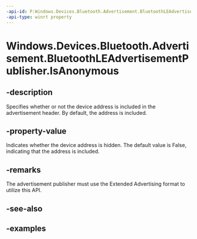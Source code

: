 ```yaml
---
-api-id: P:Windows.Devices.Bluetooth.Advertisement.BluetoothLEAdvertisementPublisher.IsAnonymous
-api-type: winrt property
---
```


<!-- Property syntax.
public bool IsAnonymous { get;  set; }
-->

# Windows.Devices.Bluetooth.Advertisement.BluetoothLEAdvertisementPublisher.IsAnonymous

## -description
Specifies whether or not the device address is included in the advertisement header. By default, the address is included.

## -property-value
Indicates whether the device address is hidden. The default value is False, indicating that the address is included.

## -remarks
The advertisement publisher must use the Extended Advertising format to utilize this API.

## -see-also

## -examples
